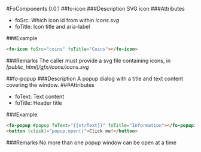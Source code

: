 #FoComponents 0.0.1
##fo-icon
###Description
SVG icon
###Attributes
  * foSrc: Which icon id from within *icons.svg*
  * foTitle: Icon title and aria-label 

###Example
```html
<fo-icon foSrc="coins" foTitle="Coins"></fo-icon>
```

###Remarks
The caller must provide a svg file containing icons,
in *[public_html]/gfx/icons/icons.svg*

##fo-popup
###Description 
A popup dialog with a title and text content covering the window.
###Attributes
  * foText: Text content
  * foTitle: Header title

###Example
```html
<fo-popup #popup foText="{{strText}}" foTitle="Information"></fo-popup>
<button (click)="popup.open()">Click me!</button>    
```

###Remarks
No more than one popup window can be open at a time